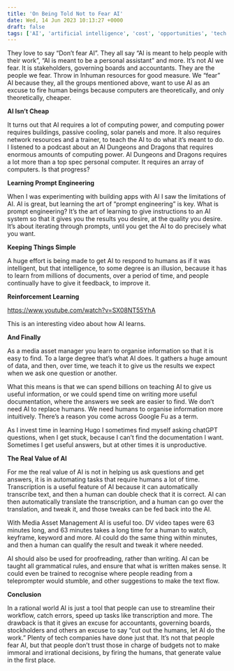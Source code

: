 ```yaml
---
title: 'On Being Told Not to Fear AI'
date: Wed, 14 Jun 2023 10:13:27 +0000
draft: false
tags: ['AI', 'artificial intelligence', 'cost', 'opportunities', 'tech related']
---
```


They love to say “Don’t fear AI”. They all say “AI is meant to help people with their work”, “AI is meant to be a personal assistant” and more. It’s not AI we fear. It is stakeholders, governing boards and accountants. They are the people we fear. Throw in Inhuman resources for good measure. We “fear” AI because they, all the groups mentioned above, want to use AI as an excuse to fire human beings because computers are theoretically, and only theoretically, cheaper. 

**AI Isn’t Cheap**

It turns out that AI requires a lot of computing power, and computing power requires buildings, passive cooling, solar panels and more. It also requires network resources and a trainer, to teach the AI to do what it’s meant to do. I listened to a podcast about an AI Dungeons and Dragons that requires enormous amounts of computing power. AI Dungeons and Dragons requires a lot more than a top spec personal computer. It requires an array of computers. Is that progress?

**Learning Prompt Engineering**

When I was experimenting with building apps with AI I saw the limitations of AI. AI is great, but learning the art of “prompt engineering” is key. What is prompt engineering? It’s the art of learning to give instructions to an AI system so that it gives you the results you desire, at the quality you desire. It’s about iterating through prompts, until you get the AI to do precisely what you want. 

**Keeping Things Simple**

A huge effort is being made to get AI to respond to humans as if it was intelligent, but that intelligence, to some degree is an illusion, because it has to learn from millions of documents, over a period of time, and people continually have to give it feedback, to improve it. 

**Reinforcement Learning**

https://www.youtube.com/watch?v=SX08NT55YhA

This is an interesting video about how AI learns. 

**And Finally**

As a media asset manager you learn to organise information so that it is easy to find. To a large degree that’s what AI does. It gathers a huge amount of data, and then, over time, we teach it to give us the results we expect when we ask one question or another. 

What this means is that we can spend billions on teaching AI to give us useful information, or we could spend time on writing more useful documentation, where the answers we seek are easier to find. We don’t need AI to replace humans. We need humans to organise information more intuitively. There’s a reason you come across Google Fu as a term. 

As I invest time in learning Hugo I sometimes find myself asking chatGPT questions, when I get stuck, because I can’t find the documentation I want. Sometimes I get useful answers, but at other times it is unproductive. 

**The Real Value of AI**

For me the real value of AI is not in helping us ask questions and get answers, it is in automating tasks that require humans a lot of time. Transcription is a useful feature of AI because it can automatically transcribe text, and then a human can double check that it is correct. AI can then automatically translate the transcription, and a human can go over the translation, and tweak it, and those tweaks can be fed back into the AI. 

With Media Asset Management AI is useful too. DV video tapes were 63 minutes long, and 63 minutes takes a long time for a human to watch, keyframe, keyword and more. AI could do the same thing within minutes, and then a human can qualify the result and tweak it where needed. 

AI should also be used for proofreading, rather than writing. AI can be taught all grammatical rules, and ensure that what is written makes sense. It could even be trained to recognise where people reading from a teleprompter would stumble, and other suggestions to make the text flow. 

**Conclusion**

In a rational world AI is just a tool that people can use to streamline their workflow, catch errors, speed up tasks like transcription and more. The drawback is that it gives an excuse for accountants, governing boards, stockholders and others an excuse to say “cut out the humans, let AI do the work.” Plenty of tech companies have done just that. It’s not that people fear AI, but that people don’t trust those in charge of budgets not to make immoral and irrational decisions, by firing the humans, that generate value in the first place.